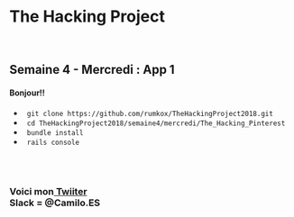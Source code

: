 <h1>The Hacking Project</h1>
<br/>
<h2>Semaine 4 - Mercredi : App 1</h2>
<h4>Bonjour!!</h4>
<ul>
	<li><code> git clone https://github.com/rumkox/TheHackingProject2018.git</code></li>
	<li><code> cd TheHackingProject2018/semaine4/mercredi/The_Hacking_Pinterest</code></li>
	<li><code> bundle install</code></li>
	<li><code> rails console</code></li>
</ul>
<br/>
<br/>
<h3>Voici mon<a href="https://twitter.com/Camilo42Es?lang=fr"> Twiiter</a><br/>
Slack = @Camilo.ES <br/></h3>